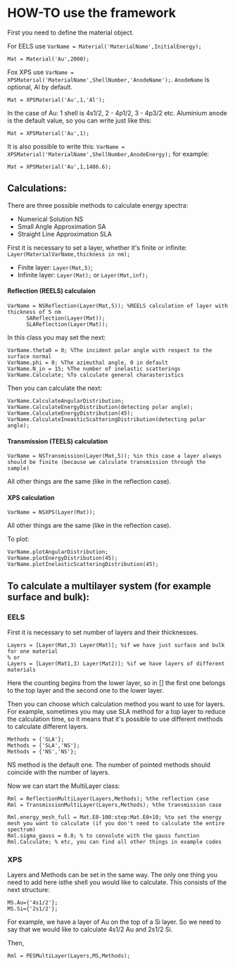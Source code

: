 # HOW-TO use the framework

First you need to define the material object. 

For EELS use `VarName = Material('MaterialName',InitialEnergy);`  

	Mat = Material('Au',2000);
	
Fox XPS use `VarName = XPSMaterial('MaterialName',ShellNumber,'AnodeName');`. `AnodeName` is optional, Al by default.

	Mat = XPSMaterial('Au',1,'Al');
  
  
In the case of Au: 1 shell is 4s1/2, 2 - 4p1/2, 3 - 4p3/2 etc.
Aluminium anode is the default value, so you can write just like this:

`Mat = XPSMaterial('Au',1);`

It is also possible to write this: `VarName = XPSMaterial('MaterialName',ShellNumber,AnodeEnergy);` for example: 

`Mat = XPSMaterial('Au',1,1486.6);`

## Calculations:

There are three possible methods to calculate energy spectra:
* Numerical Solution NS
* Small Angle Approximation SA
* Straight Line Approximation SLA

First it is necessary to set a layer, whether it's finite or infinite:
`Layer(MaterialVarName,thickness in nm);`
* Finite layer: `Layer(Mat,5)`;
* Infinite layer: `Layer(Mat);` or `Layer(Mat,inf);`

#### Reflection (REELS) calculaion
```
VarName = NSReflection(Layer(Mat,5)); %REELS calculation of layer with thickness of 5 nm
	  SAReflection(Layer(Mat));
	  SLAReflection(Layer(Mat));
```
In this class you may set the next:
```
VarName.theta0 = 0; %The incident polar angle with respect to the surface normal
VarName.phi = 0; %The azimuthal angle, 0 in default
VarName.N_in = 15; %The number of inelastic scatterings
VarName.Calculate; %To calculate general charasteristics
```

Then you can calculate the next:
```
VarName.CalculateAngularDistribution;
VarName.CalculateEnergyDistribution(detecting polar angle);
VarName.CalculateEnergyDistribution(45);
VarName.CalculateIneasticScatteringDistribution(detecting polar angle);
```

#### Transmission (TEELS) calculation
```
VarName = NSTransmission(Layer(Mat,5)); %in this case a layer always should be finite (because we calculate transmission through the sample)
```
All other things are the same (like in the reflection case).

#### XPS calculation
```
VarName = NSXPS(Layer(Mat));
````
   All other things are the same (like in the reflection case).

To plot:
```
VarName.plotAngularDistribution;
VarName.plotEnergyDistribution(45);
VarName.plotInelasticScatteringDistribution(45);
```


## To calculate a multilayer system (for example surface and bulk):
### EELS

First it is necessary to set number of layers and their thicknesses.
```
Layers = [Layer(Mat,3) Layer(Mat)]; %if we have just surface and bulk for one material
% or
Layers = [Layer(Mat1,3) Layer(Mat2)]; %if we have layers of different materials
````

Here the counting begins from the lower layer, so in [] the first one belongs to the top layer and the second one to the lower layer.

Then you can choose which calculation method you want to use for layers. For example, sometimes you may use SLA method for a top layer to reduce the calculation time, so it means that it's possible to use different methods to calculate different layers.
```
Methods = {'SLA'};
Methods = {'SLA','NS'};
Methods = {'NS','NS'};
```
	
NS method is the default one. The number of pointed methods should coincide with the number of layers.

Now we can start the MultiLayer class:
```
Rml = ReflectionMultiLayer(Layers,Methods); %the reflection case
Rml = TransmissionMultiLayer(Layers,Methods); %the transmission case

Rml.energy_mesh_full = Mat.E0-100:step:Mat.E0+10; %to set the energy mesh you want to calculate (if you don't need to calculate the entire spectrum)
Rml.sigma_gauss = 0.8; % to convolute with the gauss function
Rml.Calculate; % etc, you can find all other things in example codes
```

### XPS
	
Layers and Methods can be set in the same way. The only one thing you need to add here isthe shell you would like to calculate. This consists of the next structure:
```
MS.Au={'4s1/2'};
MS.Si={'2s1/2'};
```
For example, we have a layer of Au on the top of a Si layer. So we need to say that we would like to calculate 4s1/2 Au and 2s1/2 Si.

Then,
```
Rml = PESMultiLayer(Layers,MS,Methods);
```
